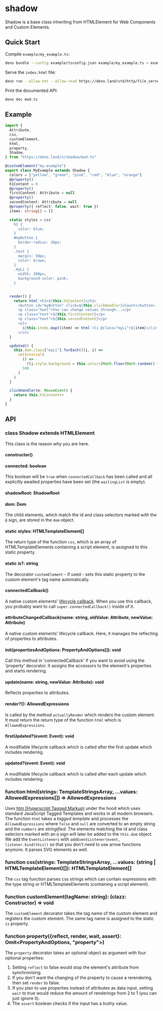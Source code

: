 # shadow

Shadow is a base class inheriting from HTMLElement for Web Components and Custom
Elements.

## Quick Start

Compile `example/my_example.ts`:

```bash
deno bundle --config example/tsconfig.json example/my_example.ts > example/my_example.js
```

Serve the `index.html` file:

```bash
deno run --allow-net --allow-read https://deno.land/std/http/file_server.ts example/
```

Print the documented API:

```bash
deno doc mod.ts
```

## Example

```typescript
import {
  Attribute,
  css,
  customElement,
  html,
  property,
  Shadow,
} from "https://deno.land/x/shadow/mod.ts"

@customElement("my-example")
export class MyExample extends Shadow {
  colors = ["yellow", "green", "pink", "red", "blue", "orange"]
  @property()
  h1Content = 0
  @property()
  firstContent: Attribute = null
  @property()
  secondContent: Attribute = null
  @property({ reflect: false, wait: true })
  items: string[] = []

  static styles = css`
    h1 {
      color: blue;
    }
    #myButton {
      border-radius: 30px;
    }
    .text {
      margin: 50px;
      color: brown;
    }
    .myLi {
      width: 200px;
      background-color: pink;
    }
  `

  render() {
    return html`<h1>${this.h1Content}</h1>
      <button id="myButton" click=${this.clickHandler}>Count</button>
      <p class="text">You can change values through...</p>
      <p class="text">${this.firstContent}</p>
      <p class="text">${this.secondContent}</p>
      <ul>
        ${this.items.map((item) => html`<li @class="myLi">${item}</li>`)}
      </ul>`
  }

  updated() {
    this.dom.class["myLi"].forEach((li, i) =>
      setInterval(
        () =>
          (li.style.background = this.colors[Math.floor(Math.random() * 6)]),
        500
      )
    )
  }

  clickHandler(e: MouseEvent) {
    return this.h1Content++
  }
}
```

## API

### class Shadow extends HTMLElement

This class is the reason why you are here.

#### constructor()

#### connected: boolean

This boolean will be `true` when `connectedCallback` has been called and all
explicitly awaited properties have been set (the `waitingList` is empty).

#### shadowRoot: ShadowRoot

#### dom: Dom

The child elements, which match the id and class selectors marked with the `@`
sign, are stored in the `dom` object.

#### static styles: HTMLTemplateElement[]

The return type of the function `css`, which is an array of HTMLTemplateElements
containing a script element, is assigned to this static property.

#### static is?: string

The decorator `customElement` - if used - sets this static property to the
custom element's tag name automatically.

#### connectedCallback()

A native custom elements'
[lifecycle callback](https://developer.mozilla.org/en-US/docs/Web/Web_Components/Using_custom_elements).
When you use this callback, you probably want to call
`super.connectedCallback()` inside of it.

#### attributeChangedCallback(name: string, oldValue: Attribute, newValue: Attribute)

A native custom elements' lifecycle callback. Here, it manages the reflecting of
properties to attributes.

#### init(propertiesAndOptions: PropertyAndOptions[]): void

Call this method in 'connectedCallback' if you want to avoid using the
'property' decorator. It assigns the accessors to the element's properties and
starts rendering.

#### update(name: string, newValue: Attribute): void

Reflects properties to attributes.

#### render?(): AllowedExpressions

Is called by the method `actuallyRender` which renders the custom element. It
must return the return type of the function `html` which is
`AllowedExpressions`.

#### firstUpdated?(event: Event): void

A modifiable lifecycle callback which is called after the first update which
includes rendering.

#### updated?(event: Event): void

A modifiable lifecycle callback which is called after each update which includes
rendering.

### function html(strings: TemplateStringsArray, ...values: AllowedExpressions[]) => AllowedExpressions

Uses [htm (Hyperscript Tagged Markup)](https://github.com/developit/htm) under
the hood which uses standard JavaScript Tagged Templates and works in all modern
browsers. The function `html` takes a _tagged template_ and processes the
`AllowedExpressions` where `false` and `null` are converted to an empty string
and the `numbers` are _stringified_. The elements matching the id and class
selectors marked with an `@` sign will later be added to the `this.dom` object.
We add the `EventListeners` with `addEventListener(event, listener.bind(this))`
so that you don't need to use arrow functions anymore. It parses SVG elements as
well.

### function css(strings: TemplateStringsArray, ...values: (string | HTMLTemplateElement)[]): HTMLTemplateElement[]

The `css` tag function parses css strings which can contain expressions with the
type string or HTMLTemplateElements (containing a script element).

### function customElement(tagName: string): (clazz: Constructor<HTMLElement>) => void

The `customElement` decorator takes the tag name of the custom element and
registers the custom element. The same tag name is assigned to the static `is`
property.

### function property({reflect, render, wait, assert}: Omit<PropertyAndOptions, "property">)

The `property` decorator takes an optional object as argument with four optional
properties:

1.  Setting `reflect` to false would stop the element's attribute from
    synchronising.
2.  If you don't want the changing of the property to cause a rerendering, then
    set `render` to false.
3.  If you plan to use properties instead of attributes as data input, setting
    `wait` to true would reduce the amount of renderings from 2 to 1 (you can
    just ignore it).
4.  The `assert` boolean checks if the input has a truthy value.
